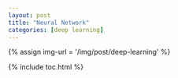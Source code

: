 ```yaml
---
layout: post
title: "Neural Network"
categories: [deep learning]
---
```


{% assign img-url = '/img/post/deep-learning' %}

{% include toc.html %}



